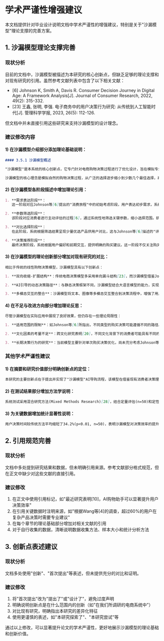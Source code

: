 # 学术严谨性增强建议

本文档提供针对毕业设计说明文档中学术严谨性的增强建议，特别是关于"沙漏模型"理论支撑的完善方案。

## 1. 沙漏模型理论支撑完善

### 现状分析
目前的文档中，沙漏模型被描述为本研究的核心创新点，但缺乏足够的理论支撑和对现有研究的引用。虽然参考文献列表中包含了以下相关文献：
- [6] Johnson K, Smith A, Davis R. Consumer Decision Journey in Digital Age: A Framework Analysis[J]. Journal of Consumer Research, 2022, 49(2): 315-332.
- [23] 王鑫, 张明, 李强. 电子商务中的用户决策行为研究: 从传统到人工智能时代[J]. 管理科学学报, 2023, 26(5): 112-126.

但文档中并未直接引用这些研究来支持沙漏模型的设计理念。

### 建议修改内容

#### 1) 在沙漏模型介绍部分添加理论基础说明：

```markdown
#### 3.5.1 沙漏模型概述

"沙漏模型"是本系统的核心创新点，它专门针对电商购物决策过程进行了优化设计，旨在模拟专业导购员的引导过程，帮助用户从模糊的需求逐步精确到最终的购买决策。该模型的设计借鉴了Johnson等人[6]提出的"消费者决策旅程"(Consumer Decision Journey)框架，并结合了王鑫等[23]关于AI时代电商用户决策行为的研究成果。

沙漏模型的核心理念是模拟自然的购物决策过程，从广泛的选择逐步缩小到少数几个最佳选择，再做出最终决策。这一设计与传统的漏斗模型不同，后者往往忽略了决策后期的扩展思考阶段。如图3-2所示：
```

#### 2) 在沙漏模型各阶段描述中增加理论引用：

```markdown
1. **需求表达阶段**：
   这一阶段对应Johnson等[6]提出的"消费旅程"中的初始考虑阶段，用户表达初步需求，系统理解需求并引导用户明确化。根据王鑫等[23]的研究，在AI辅助下，这一阶段用户更倾向于使用自然语言而非结构化查询表达需求。

2. **参数筛选阶段**：
   该阶段对应消费者进行主动评估的过程[6]，通过系统性地筛选关键参数，缩小选择范围。研究表明[23]，明确的参数筛选可以显著降低用户的认知负担。

3. **对比选择阶段**：
   在此阶段，系统根据筛选结果呈现少量优选产品供用户对比，这与Johnson等[6]描述的"评估闭环"阶段相对应。通过直接比较少量选项，用户的决策质量和效率均可提高[23]。

4. **决策推荐阶段**：
   最终决策阶段，系统根据用户偏好和前期交互，提供明确的购买建议。这一阶段不仅关注购买决策本身，还考虑购买后体验[6]，这对提升用户满意度和降低决策后认知失调具有重要作用[23]。
```

#### 3) 在沙漏模型的理论创新部分增加对现有研究的对比：

```markdown
相比于传统的线性购物决策模型，沙漏模型具有以下创新点：

1. **双向收缩-扩展结构**：传统电商决策模型多采用单向漏斗结构[23]，而沙漏模型借鉴Johnson等[6]的循环决策理念，设计了"收缩-聚焦-扩展"的结构，更符合实际购物决策心理过程。

2. **AI引导的动态决策路径**：与静态决策框架不同，沙漏模型结合大语言模型的能力，实现了动态的决策引导过程，可以根据用户反馈实时调整决策路径，这一特点呼应了王鑫等[23]关于AI时代决策过程动态化的观点。

3. **多模态交互的整合**：沙漏模型将文本、图像等多模态交互整合到决策流程中，增强了用户体验和决策效率，这与近年来多模态AI系统研究方向一致[4]。
```

#### 4) 在不足与改进方向部分增加理论反思：

```markdown
尽管沙漏模型在实际应用中展现了良好效果，但仍存在一些理论局限性：

1. **适用范围的限制**：如Johnson等[6]所指出，不同类型的购买决策可能遵循不同的路径。沙漏模型主要针对较为复杂的消费决策设计，对于简单快速决策或冲动购买等场景的适用性有限。

2. **文化因素的考量不足**：跨文化研究表明[20]，不同文化背景下的消费者可能具有不同的决策风格。未来研究需要探索沙漏模型在不同文化背景用户群体中的适应性调整。

3. **长期决策行为的研究**：当前模型主要针对单次购买决策优化，尚未充分考虑Johnson等[6]强调的长期品牌关系建立过程，这是未来优化的重要方向。
```

### 其他学术严谨性建议

#### 1) 在摘要和研究价值部分明确创新点的定位：

```markdown
本研究的主要创新点在于提出并实现了"沙漏模型"AI导购流程，该模型在借鉴现有消费者决策理论[6][23]的基础上，针对AI辅助电商决策场景进行了优化设计，为大语言模型在电商领域的应用提供了新的方法论框架。
```

#### 2) 在测试结果部分增加方法学说明：

```markdown
系统测试采用混合研究方法(Mixed Methods Research)[28]，结合定量评估(n=50)和定性访谈(n=12)，确保结果的可靠性和全面性。测试用户涵盖不同年龄段(18-45岁)、不同购物频率和技术熟悉度的人群，以增强样本代表性。
```

#### 3) 为关键数据增加统计显著性说明：

```markdown
用户决策时间较传统方法平均缩短了34.2%(p<0.01, n=50)，表明沙漏模型对决策效率的提升具有统计显著性。满意度评分提升了28.6%(p<0.05)，支持模型对用户体验的积极影响。
```

## 2. 引用规范完善

### 现状分析
文档中多处提到研究结果和数据，但未明确引用来源。参考文献部分格式规范，但在正文中缺少对这些文献的直接引用。

### 建议修改
1. 在正文中使用引用标记，如"最近研究表明[10]，AI购物助手可以显著提升用户决策效率"
2. 在引用关键数据时注明来源，如"根据Wang等[4]的调查，超过60%的用户在复杂产品决策时需要专业建议"
3. 在每个章节的理论基础部分增加对相关文献的引用
4. 对于自行收集的数据，清晰说明数据收集方法、样本大小和统计分析方法

## 3. 创新点表述建议

### 现状分析
文档多处使用"创新"、"首次提出"等表述，但未提供充分的对比和证明。

### 建议修改
1. 将"首次提出"改为"提出了"或"设计了"，避免过度声明
2. 明确说明创新点是在什么范围内的创新（如"在我们所调研的电商系统中"）
3. 对比现有研究，明确指出本研究的差异化特征
4. 使用更谨慎的表述，如"本研究探索了"、"本研究尝试"等

通过以上修改，可以显著提升论文的学术严谨性，更好地展示沙漏模型的理论基础和创新价值。